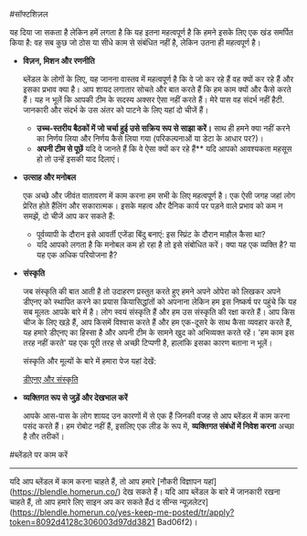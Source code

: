 #सॉफ्टशिज़ल

यह दिया जा सकता है लेकिन हमें लगता है कि यह इतना महत्वपूर्ण है कि हमने इसके लिए एक खंड समर्पित किया है: वह सब कुछ जो ठोस या सीधे काम से संबंधित नहीं है, लेकिन उतना ही महत्वपूर्ण है।

- **विज़न, मिशन और रणनीति**
    
    ब्लेंडल के लोगों के लिए, यह जानना वास्तव में महत्वपूर्ण है कि वे जो कर रहे हैं वह क्यों कर रहे हैं और इसका प्रभाव क्या है। आप शायद लगातार सोचते और बात करते हैं कि हम काम क्यों और कैसे करते हैं। यह न भूलें कि आपकी टीम के सदस्य अक्सर ऐसा नहीं करते हैं। मेरे पास वह संदर्भ नहीं हैटी. जानकारी और संदर्भ के उस अंतर को पाटने के लिए यहां दो चीजें हैं।
    
    - **उच्च-स्तरीय बैठकों में जो चर्चा हुई उसे सक्रिय रूप से साझा करें।** साथ ही हमने क्या नहीं करने का निर्णय लिया और निर्णय कैसे लिया गया (परिकल्पनाओं या डेटा के आधार पर?)।
    - **अपनी टीम से पूछें** यदि वे जानते हैं कि वे ऐसा क्यों कर रहे हैं** यदि आपको आवश्यकता महसूस हो तो उन्हें इसकी याद दिलाएं।
- **उत्साह और मनोबल**
    
    एक अच्छे और जीवंत वातावरण में काम करना हम सभी के लिए महत्वपूर्ण है। एक ऐसी जगह जहां लोग प्रेरित होते हैंलिंग और सकारात्मक। इसके महत्व और दैनिक कार्य पर पड़ने वाले प्रभाव को कम न समझें, दो चीजें आप कर सकते हैं:
    
    - पूर्वव्यापी के दौरान इसे आवर्ती एजेंडा बिंदु बनाएं: इस स्प्रिंट के दौरान माहौल कैसा था?
    - यदि आपको लगता है कि मनोबल कम हो रहा है तो इसे संबोधित करें। क्या यह एक व्यक्ति है? या यह एक अधिक परियोजना है?
    
- **संस्कृति**
    
    जब संस्कृति की बात आती है तो उदाहरण प्रस्तुत करते हुए हमने अपने ओपेरा को लिखकर अपने डीएनए को स्थापित करने का प्रयास कियासिद्धांतों को अपनाना लेकिन हम इस निष्कर्ष पर पहुंचे कि यह सब मूलतः आपके बारे में है। लोग स्वयं संस्कृति हैं और हम उस संस्कृति की रक्षा करते हैं। आप किस चीज के लिए खड़े हैं, आप किसमें विश्वास करते हैं और हम एक-दूसरे के साथ कैसा व्यवहार करते हैं, यह हमारे डीएनए का हिस्सा है और अपनी टीम के सामने खुद को अभिव्यक्त करते रहें। 'हम काम इस तरह नहीं करते' यह एक पूरी तरह से अच्छी टिप्पणी है, हालांकि इसका कारण बताना न भूलें।
    
    संस्कृति और मूल्यों के बारे में हमारा पेज यहां देखें:
    
    [डीएनए और संस्कृति](डीएनए%20&%20संस्कृति%20237e15b3264d46adb866936cd13f6dd3.md)
    
- **व्यक्तिगत रूप से जुड़ें और देखभाल करें**
    
    आपके आस-पास के लोग शायद उन कारणों में से एक हैं जिनकी वजह से आप ब्लेंडल में काम करना पसंद करते हैं। हम रोबोट नहीं हैं, इसलिए एक लीड के रूप में, **व्यक्तिगत संबंधों में निवेश करना** अच्छा है तौर तरीकों।
    

#ब्लेंडले पर काम करें

---

यदि आप ब्लेंडल में काम करना चाहते हैं, तो आप हमारे [नौकरी विज्ञापन यहां] (https://blendle.homerun.co/) देख सकते हैं। यदि आप ब्लेंडल के बारे में जानकारी रखना चाहते हैं, तो आप हमारे लिए साइन अप कर सकते हैंd द सीन्स न्यूज़लेटर](https://blendle.homerun.co/yes-keep-me-posted/tr/apply?token=8092d4128c306003d97dd3821 Bad06f2)।